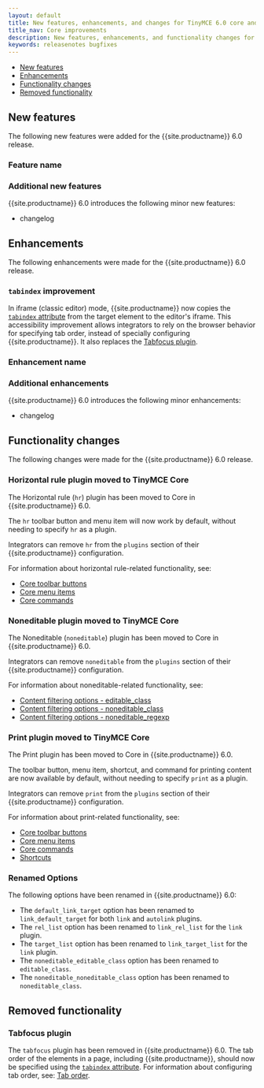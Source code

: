 ```yaml
---
layout: default
title: New features, enhancements, and changes for TinyMCE 6.0 core and core plugins
title_nav: Core improvements
description: New features, enhancements, and functionality changes for TinyMCE 6.0
keywords: releasenotes bugfixes
---
```


- [New features](#newfeatures)
- [Enhancements](#enhancements)
- [Functionality changes](#functionalitychanges)
- [Removed functionality](#removedfunctionality)

## New features

The following new features were added for the {{site.productname}} 6.0 release.

### Feature name


### Additional new features

{{site.productname}} 6.0 introduces the following minor new features:

- changelog

## Enhancements

The following enhancements were made for the {{site.productname}} 6.0 release.

### `tabindex` improvement

In iframe (classic editor) mode, {{site.productname}} now copies the [`tabindex` attribute](https://developer.mozilla.org/en-US/docs/Web/HTML/Global_attributes/tabindex) from the target element to the editor's iframe. This accessibility improvement allows integrators to rely on the browser behavior for specifying tab order, instead of specially configuring {{site.productname}}. It also replaces the [Tabfocus plugin](#tabfocusplugin).

### Enhancement name

### Additional enhancements

{{site.productname}} 6.0 introduces the following minor enhancements:

- changelog

## Functionality changes

The following changes were made for the {{site.productname}} 6.0 release.

### Horizontal rule plugin moved to TinyMCE Core

The Horizontal rule (`hr`) plugin has been moved to Core in {{site.productname}} 6.0.

The `hr` toolbar button and menu item will now work by default, without needing to specify `hr` as a plugin.

Integrators can remove `hr` from the `plugins` section of their {{site.productname}} configuration.

For information about horizontal rule-related functionality, see:
- [Core toolbar buttons]({{site.baseurl}}/interface/toolbars/available-toolbar-buttons/#thecoretoolbarbuttons)
- [Core menu items]({{site.baseurl}}/interface/menus/available-menu-items/#thecoremenuitems)
- [Core commands]({{site.baseurl}}/how-to-guides/creating-custom-ui-components/editor-command-identifiers/#coreeditorcommands)

### Noneditable plugin moved to TinyMCE Core

The Noneditable (`noneditable`) plugin has been moved to Core in {{site.productname}} 6.0.

Integrators can remove `noneditable` from the `plugins` section of their {{site.productname}} configuration.

For information about noneditable-related functionality, see:
- [Content filtering options - editable_class]({{site.baseurl}}/configure/content-filtering/#editable_class)
- [Content filtering options - noneditable_class]({{site.baseurl}}/configure/content-filtering/#noneditable_class)
- [Content filtering options - noneditable_regexp]({{site.baseurl}}/configure/content-filtering/#noneditable_regexp)

### Print plugin moved to TinyMCE Core

The Print plugin has been moved to Core in {{site.productname}} 6.0.

The toolbar button, menu item, shortcut, and command for printing content are now available by default, without needing to specify `print` as a plugin.

Integrators can remove `print` from the `plugins` section of their {{site.productname}} configuration.

For information about print-related functionality, see:
- [Core toolbar buttons]({{site.baseurl}}/advanced/available-toolbar-buttons/#thecoretoolbarbuttons)
- [Core menu items]({{site.baseurl}}/advanced/available-menu-items/#thecoremenuitems)
- [Core commands]({{site.baseurl}}/advanced/editor-command-identifiers/#coreeditorcommands)
- [Shortcuts]({{site.baseurl}}/advanced/keyboard-shortcuts/#editorkeyboardshortcuts)

### Renamed Options

The following options have been renamed in {{site.productname}} 6.0:
- The `default_link_target` option has been renamed to `link_default_target` for both `link` and `autolink` plugins.
- The `rel_list` option has been renamed to `link_rel_list` for the `link` plugin.
- The `target_list` option has been renamed to `link_target_list` for the `link` plugin.
- The `noneditable_editable_class` option has been renamed to `editable_class`.
- The `noneditable_noneditable_class` option has been renamed to `noneditable_class`.

## Removed functionality

### Tabfocus plugin

The `tabfocus` plugin has been removed in {{site.productname}} 6.0. The tab order of the elements in a page, including {{site.productname}}, should now be specified using the [`tabindex` attribute](https://developer.mozilla.org/en-US/docs/Web/HTML/Global_attributes/tabindex). For information about configuring tab order, see: [Tab order]({{site.baseurl}}/configure/accessibility#taborder).

